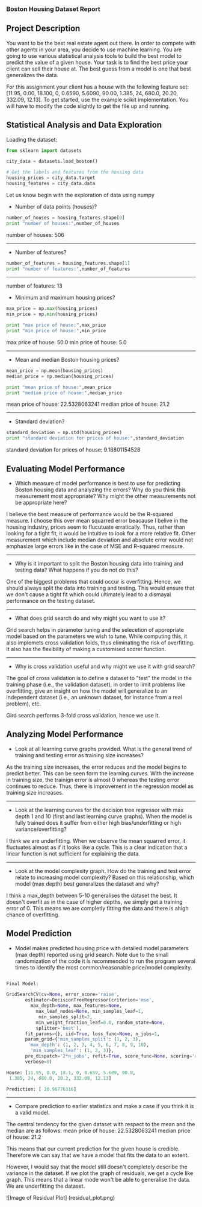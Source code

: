 ### Boston Housing Dataset Report

## Project Description

You want to be the best real estate agent out there. In order to compete with other agents in your area, you decide to use machine learning. You are going to use various statistical analysis tools to build the best model to predict the value of a given house. Your task is to find the best price your client can sell their house at. The best guess from a model is one that best generalizes the data.

For this assignment your client has a house with the following feature set: [11.95, 0.00, 18.100, 0, 0.6590, 5.6090, 90.00, 1.385, 24, 680.0, 20.20, 332.09, 12.13]. To get started, use the example scikit implementation. You will have to modify the code slightly to get the file up and running.

## Statistical Analysis and Data Exploration

Loading the dataset:

```python
from sklearn import datasets

city_data = datasets.load_boston()

# Get the labels and features from the housing data
housing_prices = city_data.target
housing_features = city_data.data

```

Let us know begin with the exploration of data using numpy

- Number of data points (houses)?

```python
number_of_houses = housing_features.shape[0]
print "number of houses:",number_of_houses
```
number of houses: 506

---

- Number of features?
```python
number_of_features = housing_features.shape[1]
print "number of features:",number_of_features
```
---

number of features: 13

- Minimum and maximum housing prices?
```python
max_price = np.max(housing_prices)
min_price = np.min(housing_prices)

print "max price of house:",max_price
print "min price of house:",min_price
```
max price of house: 50.0
min price of house: 5.0

---

- Mean and median Boston housing prices?
```python
mean_price = np.mean(housing_prices)
median_price = np.median(housing_prices)

print "mean price of house:",mean_price
print "median price of house:",median_price
```
mean price of house: 22.5328063241
median price of house: 21.2

---

- Standard deviation?
```python
standard_deviation = np.std(housing_prices)
print "standard deviation for prices of house:",standard_deviation
```
standard deviation for prices of house: 9.18801154528

## Evaluating Model Performance

- Which measure of model performance is best to use for predicting Boston housing data and analyzing the errors? Why do you think this measurement most appropriate? Why might the other measurements not be appropriate here?

I believe the best measure of performance would be the R-squared measure. I choose this over mean squarred error beacause I belive in the housing industry, prices seem to flucutuate erratically. Thus, rather than looking for a tight fit, it would be intuitive to look for a more relative fit. Other measurement which include median deviation and absolute error would not emphasize large errors like in the case of MSE and R-squared measure.

---


- Why is it important to split the Boston housing data into training and testing data? What happens if you do not do this?

One of the biggest problems that could occur is overfitting. Hence, we should always split the data into training and testing. This would ensure that we don't cause a tight fit which could ultimately lead to a dismayal performance on the testing dataset.

---

- What does grid search do and why might you want to use it?

Grid search helps in parameter tuning and the selecetion of appropriate model based on the parameters we wish to tune. While computing this, it also implemets cross validation folds, thus eliminating the risk of overfitting. It also has the flexibility of making a customised scorer function.

---

- Why is cross validation useful and why might we use it with grid search?

The goal of cross validation is to define a dataset to "test" the model in the training phase (i.e., the validation dataset), in order to limit problems like overfitting, give an insight on how the model will generalize to an independent dataset (i.e., an unknown dataset, for instance from a real problem), etc.

Gird search performs 3-fold cross validation, hence we use it.

##  Analyzing Model Performance

- Look at all learning curve graphs provided. What is the general trend of training and testing error as training size increases?

As the training size increases, the error reduces and the model begins to predict better. This can be seen form the learning curves. With the increase in training size, the trainign error is almost 0 whereas the testing error continues to reduce. Thus, there is improvement in the regression model as training size increases.

--- 

- Look at the learning curves for the decision tree regressor with max depth 1 and 10 (first and last learning curve graphs). When the model is fully trained does it suffer from either high bias/underfitting or high variance/overfitting?

I think we are underfitting. When we observe the mean squarred error, it fluctuates almost as if it looks like a cycle. This is a clear indication that a linear function is not sufficient for explaining the data.

---

- Look at the model complexity graph. How do the training and test error relate to increasing model complexity? Based on this relationship, which model (max depth) best generalizes the dataset and why?

I think a max_depth between 5-10 generalises the dataset the best. It doesn't overfit as in the case of higher depths, we simply get a training error of 0. This means we are completly fitting the data and there is ahigh chance of overfitting.


## Model Prediction

- Model makes predicted housing price with detailed model parameters (max depth) reported using grid search. Note due to the small randomization of the code it is recommended to run the program several times to identify the most common/reasonable price/model complexity.

```python

Final Model:

GridSearchCV(cv=None, error_score='raise',
       estimator=DecisionTreeRegressor(criterion='mse',
       	 max_depth=None, max_features=None,
           max_leaf_nodes=None, min_samples_leaf=1,
            min_samples_split=2,
           min_weight_fraction_leaf=0.0, random_state=None,
           splitter='best'),
       fit_params={}, iid=True, loss_func=None, n_jobs=1,
       param_grid={'min_samples_split': (1, 2, 3),
        'max_depth': (1, 2, 3, 4, 5, 6, 7, 8, 9, 10),
         'min_samples_leaf': (1, 2, 3)},
       pre_dispatch='2*n_jobs', refit=True, score_func=None, scoring='r2',
       verbose=0)

House: [11.95, 0.0, 18.1, 0, 0.659, 5.609, 90.0,
 1.385, 24, 680.0, 20.2, 332.09, 12.13]

Prediction: [ 20.96776316]

```

---

- Compare prediction to earlier statistics and make a case if you think it is a valid model.

The central tendency for the given dataset with respect to the mean and the median are as follows:
mean price of house: 22.5328063241
median price of house: 21.2

This means that our current prediction for the given house is credible. Therefore we can say that we have a model that fits the data to an extent.

However, I would say that the model still doesn't completely describe the variance in the dataset. If we plot the graph of residuals, we get a cycle like graph. This means that a linear mode won't be able to generalise the data. We are underfitting the dataset.

![Image of Residual Plot]
(residual_plot.png)